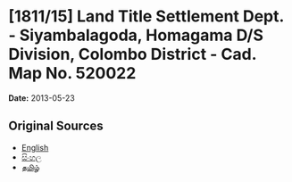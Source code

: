 # [1811/15] Land Title Settlement Dept. - Siyambalagoda, Homagama D/S Division, Colombo District - Cad. Map No. 520022

**Date:** 2013-05-23

## Original Sources

- [English](https://documents.gov.lk/view/extra-gazettes/2013/5/1811-15_E.pdf)
- [සිංහල](https://documents.gov.lk/view/extra-gazettes/2013/5/1811-15_S.pdf)
- [தமிழ்](https://documents.gov.lk/view/extra-gazettes/2013/5/1811-15_T.pdf)

